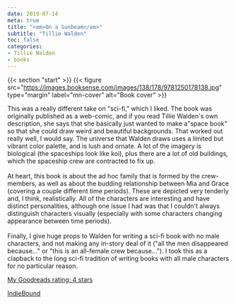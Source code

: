 ```yaml
---
date: 2019-07-14
meta: true
title: "<em>On a Sunbeam</em>"
subtitle: "Tillie Walden"
toc: false
categories:
- Tillie Walden
- books
---
```


{{< section "start" >}}
{{< figure src="https://images.booksense.com/images/138/178/9781250178138.jpg" type="margin" label="mn-cover" alt="Book cover" >}}

This was a really different take on "sci-fi," which I liked. The book was originally published as a web-comic, and if you read Tillie Walden's own description, she says that she basically just wanted to make a"space book" so that she could draw weird and beautiful backgrounds. That worked out really well, I would say. The universe that Walden draws uses a limited but vibrant color palette, and is lush and ornate. A lot of the imagery is biological (the spaceships look like koi), plus there are a lot of old buildings, which the spaceship crew are contracted to fix up.<br /><br />At heart, this book is about the ad hoc family that is formed by the crew-members, as well as about the budding relationship between Mia and Grace (covering a couple different time periods). These are depicted very tenderly and, I think, realistically. All of the characters are interesting and have distinct personalities, although one issue I had was that I couldn't always distinguish characters visually (especially with some characters changing appearance between time periods). <br /><br />Finally, I give huge props to Walden for writing a sci-fi book with no male characters, and not making any in-story deal of it ("all the men disappeared because..." or "this is an all-female crew because..."). I took this as a clapback to the long sci-fi tradition of writing books with all male characters for no particular reason.

[My Goodreads rating: 4 stars](https://www.goodreads.com/review/show/2853617344)  

[IndieBound](https://www.indiebound.org/book/9781250178138)
